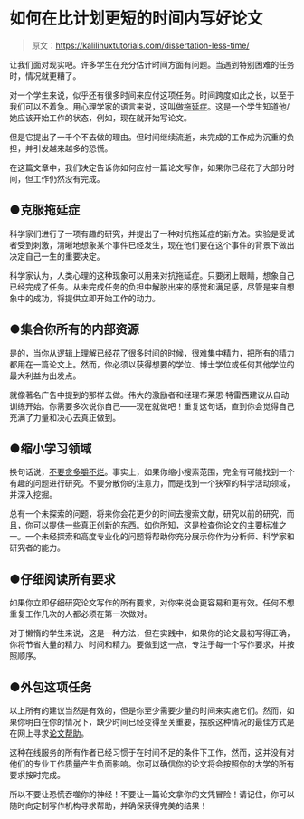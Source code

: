 # 如何在比计划更短的时间内写好论文

> 原文：<https://kalilinuxtutorials.com/dissertation-less-time/>

让我们面对现实吧。许多学生在充分估计时间方面有问题。当遇到特别困难的任务时，情况就更糟了。

对一个学生来说，似乎还有很多时间来应付这项任务。时间跨度如此之长，以至于我们可以不着急。用心理学家的语言来说，这叫做[拖延症](https://procrastination.com/)。这是一个学生知道他/她应该开始工作的状态，例如，现在就开始写论文。

但是它提出了一千个不去做的理由。但时间继续流逝，未完成的工作成为沉重的负担，并引发越来越多的恐慌。

在这篇文章中，我们决定告诉你如何应付一篇论文写作，如果你已经花了大部分时间，但工作仍然没有完成。

## ●克服拖延症

科学家们进行了一项有趣的研究，并提出了一种对抗拖延症的新方法。实验是受试者受到刺激，清晰地想象某个事件已经发生，现在他们要在这个事件的背景下做出决定自己一生的重要决定。

科学家认为，人类心理的这种现象可以用来对抗拖延症。只要闭上眼睛，想象自己已经完成了任务。从未完成任务的负担中解脱出来的感觉和满足感，尽管是来自想象中的成功，将提供立即开始工作的动力。

## ●集合你所有的内部资源

是的，当你从逻辑上理解已经花了很多时间的时候，很难集中精力，把所有的精力都用在一篇论文上。然而，你必须以获得想要的学位、博士学位或任何其他学位的最大利益为出发点。

就像著名广告中提到的那样去做。伟大的激励者和经理布莱恩·特雷西建议从自动训练开始。你需要多次说你自己——现在就做吧！重复这句话，直到你会觉得自己充满了力量和决心去真正做到。

## ●缩小学习领域

换句话说，[不要贪多嚼不烂](https://www.bloomsbury-international.com/en/student-ezone/idiom-of-the-week/list-of-itioms/650-bite-off-more/)。事实上，如果你缩小搜索范围，完全有可能找到一个有趣的问题进行研究。不要分散你的注意力，而是找到一个狭窄的科学活动领域，并深入挖掘。

总有一个未探索的问题，将来你会花更少的时间去搜索文献，研究以前的研究，而且，你可以提供一些真正创新的东西。如你所知，这是检查你论文的主要标准之一。一个未经探索和高度专业化的问题将帮助你充分展示你作为分析师、科学家和研究者的能力。

## ●仔细阅读所有要求

如果你立即仔细研究论文写作的所有要求，对你来说会更容易和更有效。任何不想重复工作几次的人都必须在第一次做对。

对于懒惰的学生来说，这是一种方法，但在实践中，如果你的论文最初写得正确，你将节省大量的精力、时间和精力。要做到这一点，专注于每一个写作要求，并按照顺序。

## ●外包这项任务

以上所有的建议当然是有效的，但是你至少需要少量的时间来实施它们。然而，如果你明白在你的情况下，缺少时间已经变得至关重要，摆脱这种情况的最佳方式是在网上寻求[论文帮助](https://www.advancedwriters.com/custom-dissertation/online-dissertation-help.html)。

这种在线服务的所有作者已经习惯于在时间不足的条件下工作，然而，这并没有对他们的专业工作质量产生负面影响。你可以确信你的论文将会按照你的大学的所有要求按时完成。

所以不要让恐慌吞噬你的神经！不要让一篇论文拿你的文凭冒险！请记住，你可以随时向定制写作机构寻求帮助，并确保获得完美的结果！